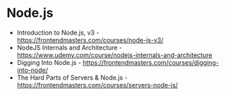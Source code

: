 # Node.js
- Introduction to Node.js, v3 - https://frontendmasters.com/courses/node-js-v3/
- NodeJS Internals and Architecture - https://www.udemy.com/course/nodejs-internals-and-architecture
- Digging Into Node.js - https://frontendmasters.com/courses/digging-into-node/
- The Hard Parts of Servers & Node.js - https://frontendmasters.com/courses/servers-node-js/
